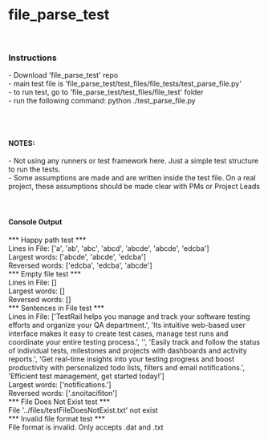 # file_parse_test
<br>
<h3>Instructions</h3>
- Download 'file_parse_test' repo<br>
- main test file is 'file_parse_test/test_files/file_tests/test_parse_file.py'<br>
- to run test, go to 'file_parse_test/test_files/file_test' folder<br>
- run the following command: python ./test_parse_file.py

<br><br>
<h4>NOTES:</h4>
- Not using any runners or test framework here. Just a simple test structure to run the tests.<br>
- Some assumptions are made and are written inside the test file. On a real project, these assumptions should be made clear with PMs or Project Leads<br>
<br><br>

<h4>Console Output</h4>
*** Happy path test ***<br>
Lines in File: ['a', 'ab', 'abc', 'abcd', 'abcde', 'abcde', 'edcba']<br>
Largest words: ['abcde', 'abcde', 'edcba']<br>
Reversed words: ['edcba', 'edcba', 'abcde']<br>
*** Empty file test ***<br>
Lines in File: []<br>
Largest words: []<br>
Reversed words: []<br>
*** Sentences in File test ***<br>
Lines in File: ['TestRail helps you manage and track your software testing efforts and organize your QA department.', 'Its intuitive web-based user interface makes it easy to create test cases, manage test runs and coordinate your entire testing process.', '', 'Easily track and follow the status of individual tests, milestones and projects with dashboards and activity reports.', 'Get real-time insights into your testing progress and boost productivity with personalized todo lists, filters and email notifications.', 'Efficient test management, get started today!']
<br>Largest words: ['notifications.']<br>
Reversed words: ['.snoitacifiton']<br>
*** File Does Not Exist test ***<br>
File '../files/testFileDoesNotExist.txt' not exist<br>
*** Invalid file format test ***<br>
File format is invalid. Only accepts .dat and .txt<br>